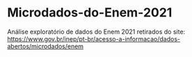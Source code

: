 # Microdados-do-Enem-2021
Análise exploratório de dados do Enem 2021 retirados do site: https://www.gov.br/inep/pt-br/acesso-a-informacao/dados-abertos/microdados/enem
